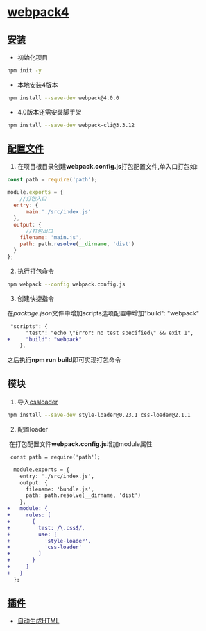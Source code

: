 # [webpack4](https://v4.webpack.docschina.org/)

## [安装](https://v4.webpack.docschina.org/guides/installation/)

+ 初始化项目

```bash
npm init -y
```

+ 本地安装4版本

```bash
npm install --save-dev webpack@4.0.0
```

+ 4.0版本还需安装脚手架

```bash
npm install --save-dev webpack-cli@3.3.12
```

## [配置文件](https://v4.webpack.docschina.org/guides/getting-started/#%E4%BD%BF%E7%94%A8%E4%B8%80%E4%B8%AA%E9%85%8D%E7%BD%AE%E6%96%87%E4%BB%B6)

1. 在项目根目录创建**webpack.config.js**打包配置文件,单入口打包如:

```js
const path = require('path');

module.exports = {
    //打包入口
  entry: {
      main:'./src/index.js'
  },
  output: {
      //打包出口
    filename: 'main.js',
    path: path.resolve(__dirname, 'dist')
  }
};
```

2. 执行打包命令

```bash
npm webpack --config webpack.config.js
```
3. 创建快捷指令

在*package.json*文件中增加scripts选项配置中增加"build": "webpack"

```diff
 "scripts": {
      "test": "echo \"Error: no test specified\" && exit 1",
+     "build": "webpack"
    },
```

之后执行**npm run build**即可实现打包命令

## 模块

1. 导入[cssloader](https://v4.webpack.docschina.org/guides/asset-management/#%E5%8A%A0%E8%BD%BD-css)

```bash
npm install --save-dev style-loader@0.23.1 css-loader@2.1.1
```

2. 配置loader

​		在打包配置文件**webpack.config.js**增加module属性

```diff
 const path = require('path');

  module.exports = {
    entry: './src/index.js',
    output: {
      filename: 'bundle.js',
      path: path.resolve(__dirname, 'dist')
    },
+   module: {
+     rules: [
+       {
+         test: /\.css$/,
+         use: [
+           'style-loader',
+           'css-loader'
+         ]
+       }
+     ]
+   }
  };
```



## [插件](https://v4.webpack.docschina.org/plugins/)

+ [自动生成HTML](https://v4.webpack.docschina.org/plugins/html-webpack-plugin/)

